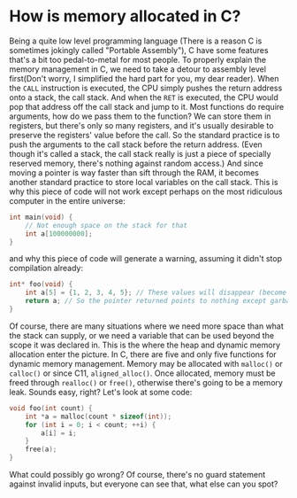 # How is memory allocated in C?
Being a quite low level programming language (There is a reason C is sometimes jokingly called "Portable Assembly"), C have some features that's a bit too pedal-to-metal for most people. To properly explain the memory management in C, we need to take a detour to assembly level first(Don't worry, I simplified the hard part for you, my dear reader).
When the `CALL` instruction is executed, the CPU simply pushes the return address onto a stack, the call stack. And when the `RET` is executed, the CPU would pop that address off the call stack and jump to it. Most functions do require arguments, how do we pass them to the function? We can store them in registers, but there's only so many registers, and it's usually desirable to preserve the registers' value before the call.
So the standard practice is to push the arguments to the call stack before the return address. (Even though it's called a stack, the call stack really is just a piece of specially reserved memory, there's nothing against random access.) And since moving a pointer is way faster than sift through the RAM, it becomes another standard practice to store local variables on the call stack. This is why this piece of code will not work except perhaps on the most ridiculous computer in the entire universe:
```c
int main(void) {
    // Not enough space on the stack for that
    int a[100000000];
}
```
and why this piece of code will generate a warning, assuming it didn't stop compilation already:
```c
int* foo(void) {
    int a[5] = {1, 2, 3, 4, 5}; // These values will disappear (become freed) after the function return
    return a; // So the pointer returned points to nothing except garbage values
}
```
Of course, there are many situations where we need more space than what the stack can supply, or we need a variable that can be used beyond the scope it was declared in. This is the where the heap and dynamic memory allocation enter the picture.
In C, there are five and only five functions for dynamic memory management. Memory may be allocated with `malloc()` or `calloc()` or since C11, `aligned_alloc()`. Once allocated, memory must be freed through `realloc()` or `free()`, otherwise there's going to be a memory leak. Sounds easy, right? Let's look at some code:
```c
void foo(int count) {
    int *a = malloc(count * sizeof(int));
    for (int i = 0; i < count; ++i) {
        a[i] = i;
    }
    free(a);
}
```
What could possibly go wrong? Of course, there's no guard statement against invalid inputs, but everyone can see that, what else can you spot?
